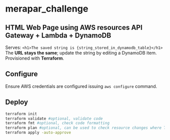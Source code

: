# merapar_challenge

## HTML Web Page using AWS resources API Gateway + Lambda + DynamoDB

Serves: `<h1>The saved string is {string_stored_in_dynamodb_table}</h1>`  
The **URL stays the same**; update the string by editing a DynamoDB item.
Provisioned with **Terraform**.


## Configure

Ensure AWS credentials are configured issuing `aws configure` command.

## Deploy

```bash
terraform init
terraform validate #optional, validate code
terraform fmt #optional, check code formatting
terraform plan #optional, can be used to check resource changes where TF CRUD operations will be applied with the safety of not actually applying them.
terraform apply -auto-approve